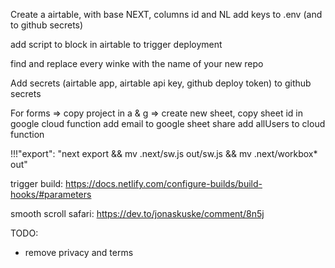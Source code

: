 Create a airtable, with base NEXT, columns id and NL
add keys to .env (and to github secrets)

add script to block in airtable to trigger deployment

find and replace every winke with the name of your new repo

Add secrets (airtable app, airtable api key, github deploy token) to github secrets

For forms =>
copy project in a & g =>
create new sheet,
copy sheet id in google cloud function
add email to google sheet share
add allUsers to cloud function

!!!"export": "next export && mv .next/sw.js out/sw.js && mv .next/workbox\* out"

trigger build:
https://docs.netlify.com/configure-builds/build-hooks/#parameters

smooth scroll safari:
https://dev.to/jonaskuske/comment/8n5j

TODO:
- remove privacy and terms
